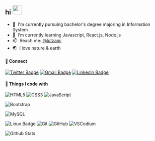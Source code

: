 ## hi <a href="#"><img src="https://media.giphy.com/media/hvRJCLFzcasrR4ia7z/giphy.gif" width="30px"></a>

- 🔭 &nbsp;I'm currently pursuing bachelor's degree majoring in Information System
- 🌱 &nbsp;I’m currently learning Javascript, React.js, Node.js
- 📫 &nbsp;Reach me: [@lutzaini](https://twitter.com/lutvzaini)
- 🌏 &nbsp;I love nature & earth

#### 🤙 Connect

[![Twitter Badge](https://img.shields.io/badge/-@lutvz-blue?style=flat-rounded&logo=twitter&logoColor=white&link=https://twitter.com/lutvzaini/)](https://twitter.com/lutvzaini)
[![Gmail Badge](https://img.shields.io/badge/-muhammadlutvzaini@duck.com-c14438?style=flat-rounded&logo=Gmail&logoColor=white&link=mailto:muhammadlutvzaini@duck.com)](mailto:muhammadlutvzaini@duck.com)
[![Linkedin Badge](https://img.shields.io/badge/-muhammadlutfizaini-blue?style=flat-rounded&logo=Linkedin&logoColor=white&link=https://www.linkedin.com/in/muhammad-lutfi-zaini-8a2852224)](https://www.linkedin.com/in/muhammad-lutfi-zaini-8a2852224)

#### 🚀 Things I code with

![HTML5](https://img.shields.io/badge/-HTML5-E34F26?style=flat-rounded&logo=html5&logoColor=white)
![CSS3](https://img.shields.io/badge/-CSS3-1572B6?style=flat-rounded&logo=css3)
![JavaScript](https://img.shields.io/badge/-JavaScript-black?style=flat-rounded&logo=javascript)

![Bootstrap](https://img.shields.io/badge/-Bootstrap-563D7C?style=flat-rounded&logo=bootstrap)

![MySQL](https://img.shields.io/badge/-MySQL-black?style=flat-rounded&logo=mysql)

![Linux Badge](https://img.shields.io/badge/-Linux-black?style=flat-rounded&logo=Linux&logoColor=white&link=https://linuxmint.com/)
![Git](https://img.shields.io/badge/-Git-black?style=flat-rounded&logo=git)
![GitHub](https://img.shields.io/badge/-GitHub-181717?style=flat-rounded&logo=github)
![VSCodium](https://img.shields.io/badge/-VSCodium-%23007ACC?style=flat-rounded&logo=visual-studio-codium)


<!-- ![Nodejs](https://img.shields.io/badge/-Nodejs-black?style=flat-rounded&logo=Node.js)
![React](https://img.shields.io/badge/-React-black?style=flat-rounded&logo=react)
![TypeScript](https://img.shields.io/badge/-TypeScript-007ACC?style=flat-rounded&logo=typescript)
![MongoDB](https://img.shields.io/badge/-MongoDB-black?style=flat-rounded&logo=mongodb)
![PostgreSQL](https://img.shields.io/badge/-PostgreSQL-336791?style=flat-rounded&logo=postgresql)
![Heroku](https://img.shields.io/badge/-Heroku-430098?style=flat-rounded&logo=heroku)
![Docker](https://img.shields.io/badge/-Docker-black?style=flat-rounded&logo=docker)
![GitLab](https://img.shields.io/badge/-GitLab-FCA121?style=flat-rounded&logo=gitlab)
![BitBucket](https://img.shields.io/badge/-BitBucket-darkblue?style=flat-rounded&logo=bitbucket) -->

![Github Stats](https://github-readme-stats.vercel.app/api?username=muhammadlutvzaini&count_private=true&show_icons=true&include_all_commits=true)

<!-- ![Visitor Badge](https://visitor-badge.laobi.icu/badge?page_id=muhammadlutvzaini.muhammadlutvzaini) -->
